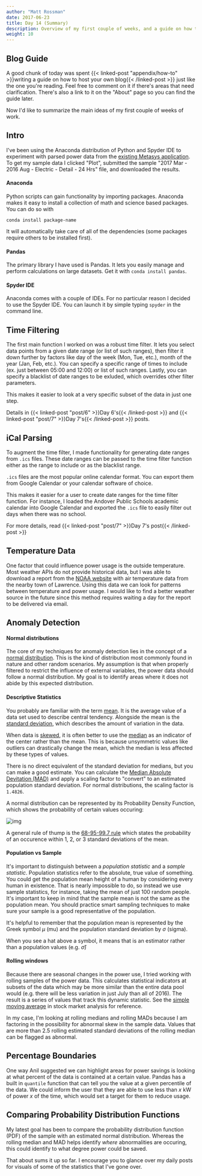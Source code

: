 ```yaml
---
author: "Matt Rossman"
date: 2017-06-23
title: Day 14 (Summary)
description: Overview of my first couple of weeks, and a guide on how to make a blog
weight: 10
---
```



## Blog Guide

A good chunk of today was spent {{< linked-post "appendix/how-to" >}}writing a guide on how to host your own blog{{< /linked-post >}} just like the one you're reading. Feel free to comment on it if there's areas that need clarification. There's also a link to it on the "About" page so you can find the guide later.

Now I'd like to summarize the main ideas of my first couple of weeks of work.

## Intro
I've been using the Anaconda distribution of Python and Spyder IDE to experiment with parsed power data from the [existing Metasys application](https://www.energizeapps.com/). To get my sample data I clicked "Plot", submitted the sample "2017 Mar - 2016 Aug - Electric - Detail - 24 Hrs" file, and downloaded the results.

#### Anaconda
Python scripts can gain functionality by importing packages. Anaconda makes it easy to install a collection of math and science based packages. You can do so with

	conda install package-name

It will automatically take care of all of the dependencies (some packages require others to be installed first).

#### Pandas
The primary library I have used is Pandas. It lets you easily manage and perform calculations on large datasets. Get it with `conda install pandas`.

#### Spyder IDE
Anaconda comes with a couple of IDEs. For no particular reason I decided to use the Spyder IDE. You can launch it by simple typing `spyder` in the command line.

## Time Filtering
The first main function I worked on was a robust time filter. It lets you select data points from a given date range (or list of such ranges), then filter it down further by factors like day of the week (Mon, Tue, etc.), month of the year (Jan, Feb, etc.). You can specify a specific range of times to include (ex. just between 05:00 and 12:00) or list of such ranges. Lastly, you can specify a blacklist of date ranges to be exluded, which overrides other filter parameters.

This makes it easier to look at a very specific subset of the data in just one step.

Details in {{< linked-post "post/6" >}}Day 6's{{< /linked-post >}} and {{< linked-post "post/7" >}}Day 7's{{< /linked-post >}} posts.

## iCal Parsing
To augment the time filter, I made functionality for generating date ranges from `.ics` files. These date ranges can be passed to the time filter function either as the range to include or as the blacklist range.

`.ics` files are the most popular online calendar format. You can export them from Google Calendar or your calendar software of choice.

This makes it easier for a user to create date ranges for the time filter function. For instance, I loaded the Andover Public Schools academic calendar into Google Calendar and exported the `.ics` file to easily filter out days when there was no school.

For more details, read {{< linked-post "post/7" >}}Day 7's post{{< /linked-post >}}

## Temperature Data
One factor that could influence power usage is the outside temperature. Most weather APIs do not provide historical data, but I was able to download a report from the [NOAA website](https://www.ncdc.noaa.gov/cdo-web/datatools/findstation) with air temperature data from the nearby town of Lawrence. Using this data we can look for patterns between temperature and power usage. I would like to find a better weather source in the future since this method requires waiting a day for the report to be delivered via email.

## Anomaly Detection
#### Normal distributions
The core of my techniques for anomaly detection lies in the concept of a [normal distribution](https://en.wikipedia.org/wiki/Normal_distribution). This is the kind of distribution most commonly found in nature and other random scenarios. My assumption is that when properly filtered to restrict the influence of external variables, the power data should follow a normal distribution. My goal is to identify areas where it does not abide by this expected distribution.

#### Descriptive Statistics
You probably are familiar with the term [mean](https://en.wikipedia.org/wiki/Arithmetic_mean). It is the average value of a data set used to describe central tendency. Alongside the mean is the [standard deviation](https://en.wikipedia.org/wiki/Standard_deviation), which describes the amount of variation in the data.

When data is [skewed](https://en.wikipedia.org/wiki/Skewness), it is often better to use the [median](https://en.wikipedia.org/wiki/Median) as an indicator of the center rather than the mean. This is because unsymmetric values like outliers can drastically change the mean, which the median is less affected by these types of values.

There is no direct equivalent of the standard deviation for medians, but you can make a good estimate. You can calculate the [Median Absolute Devitation (MAD)](https://en.wikipedia.org/wiki/Median_absolute_deviation) and apply a scaling factor to "convert" to an estimated population standard deviation. For normal distributions, the scaling factor is `1.4826`.

A normal distribution can be represented by its Probability Density Function, which shows the probability of certain values occuring:

![img](https://upload.wikimedia.org/wikipedia/commons/thumb/7/74/Normal_Distribution_PDF.svg/350px-Normal_Distribution_PDF.svg.png)

A general rule of thump is the [68-95-99.7 rule](https://en.wikipedia.org/wiki/68%E2%80%9395%E2%80%9399.7_rule) which states the probability of an occurence within 1, 2, or 3 standard deviations of the mean.

#### Population vs Sample
It's important to distinguish between a *population statistic* and a *sample statistic*. Population statistics refer to the absolute, true value of something. You could get the population mean height of a human by considering every human in existence. That is nearly impossible to do, so instead we use sample statistics, for instance, taking the mean of just 100 random people. It's important to keep in mind that the sample mean is not the same as the population mean. You should practice smart sampling techniques to make sure your sample is a good representative of the population.

It's helpful to remember that the population mean is represented by the Greek symbol $\mu$ (mu) and the population standard deviation by $\sigma$ (sigma).

When you see a hat above a symbol, it means that is an estimator rather than a population values (e.g. $\hat{\sigma}$)

#### Rolling windows
Because there are seasonal changes in the power use, I tried working with rolling samples of the power data. This calculates statistical indicators at subsets of the data which may be more similar than the entire data pool would (e.g. there will be less variation in just July than all of 2016). The result is a series of values that track this dynamic statistic. See the [simple moving average](http://www.investopedia.com/terms/s/sma.asp) in stock market analysis for reference.

In my case, I'm looking at rolling medians and rolling MADs because I am factoring in the possibility for abnormal skew in the sample data. Values that are more than 2.5 rolling estimated standard deviations of the rolling median can be flagged as abnormal.

## Percentage Boundaries
One way Anil suggested we can highlight areas for power savings is looking at what percent of the data is contained at a certain value. Pandas has a built in `quantile` function that can tell you the value at a given percentile of the data. We could inform the user that they are able to use less than $x$ kW of power $x%$ of the time, which would set a target for them to reduce usage.

## Comparing Probability Distribution Functions
My latest goal has been to compare the probability distribution function (PDF) of the sample with an estimated normal distribution. Whereas the rolling median and MAD helps identify *where* abnormalities are occuring, this could identify to what degree power could be saved.


That about sums it up so far. I encourage you to glance over my daily posts for visuals of some of the statistics that I've gone over.
